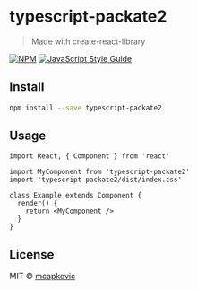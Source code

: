 # typescript-packate2

> Made with create-react-library

[![NPM](https://img.shields.io/npm/v/typescript-packate2.svg)](https://www.npmjs.com/package/typescript-packate2) [![JavaScript Style Guide](https://img.shields.io/badge/code_style-standard-brightgreen.svg)](https://standardjs.com)

## Install

```bash
npm install --save typescript-packate2
```

## Usage

```tsx
import React, { Component } from 'react'

import MyComponent from 'typescript-packate2'
import 'typescript-packate2/dist/index.css'

class Example extends Component {
  render() {
    return <MyComponent />
  }
}
```

## License

MIT © [mcapkovic](https://github.com/mcapkovic)
